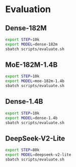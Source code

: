 # Evaluation

## Dense-182M

```bash
export STEP=10k
export MODEL=dense-182m
sbatch scripts/evaluate.sh
```

## MoE-182M-1.4B

```bash
export STEP=10k
export MODEL=moe-182m-1.4b
sbatch scripts/evaluate.sh
```

## Dense-1.4B

```bash
export STEP=10k
export MODEL=dense-1.4b
sbatch scripts/evaluate.sh
```

## DeepSeek-V2-Lite

```bash
export STEP=80k
export MODEL=deepseek-v2-lite
sbatch scripts/evaluate.sh
```

